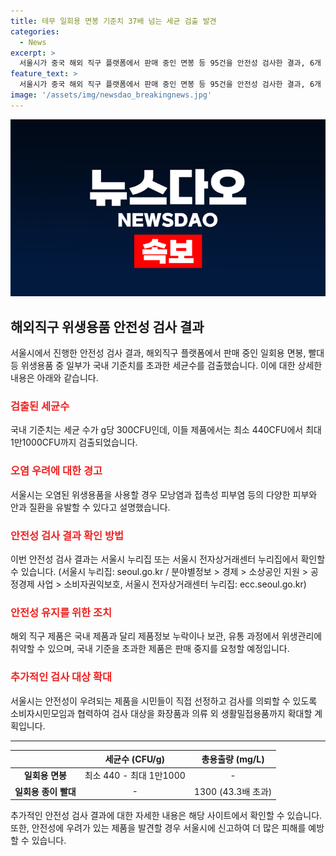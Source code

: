 ```yaml
---
title: 테무 일회용 면봉 기준치 37배 넘는 세균 검출 발견
categories:
  - News
excerpt: >
  서울시가 중국 해외 직구 플랫폼에서 판매 중인 면봉 등 95건을 안전성 검사한 결과, 6개 제품에서는 국내 기준치의 최대 37배가 넘는 세균이 검출됐다. 또한, 쉬인에서 판매 중인 일회용 종이 빨대 3개 제품에서도 국내 기준치의 43.3배나 되는 성분이 검출됐다. 시는 이에 대해 해당 제품의 판매 중지를 요청할 예정이며, 미래에는 더 많은 생활용품을 대상으로 안전성 검사를 실시할 예정이라고 밝혔다.
feature_text: >
  서울시가 중국 해외 직구 플랫폼에서 판매 중인 면봉 등 95건을 안전성 검사한 결과, 6개 제품에서는 국내 기준치의 최대 37배가 넘는 세균이 검출됐다. 또한, 쉬인에서 판매 중인 일회용 종이 빨대 3개 제품에서도 국내 기준치의 43.3배나 되는 성분이 검출됐다. 시는 이에 대해 해당 제품의 판매 중지를 요청할 예정이며, 미래에는 더 많은 생활용품을 대상으로 안전성 검사를 실시할 예정이라고 밝혔다.
image: '/assets/img/newsdao_breakingnews.jpg'
---
```


<p><img src="/assets/img/newsdao_breakingnews.jpg" alt="implanttips 속보" /></p>

<h2 data-ke-size="size26">해외직구 위생용품 안전성 검사 결과</h2>

<p data-ke-size="size16">서울시에서 진행한 안전성 검사 결과, 해외직구 플랫폼에서 판매 중인 일회용 면봉, 빨대 등 위생용품 중 일부가 국내 기준치를 초과한 세균수를 검출했습니다. 이에 대한 상세한 내용은 아래와 같습니다.</p>

<h3><b><span style="color: #ee2323;">검출된 세균수</span></b></h3>

<p data-ke-size="size16">국내 기준치는 세균 수가 g당 300CFU인데, 이들 제품에서는 최소 440CFU에서 최대 1만1000CFU까지 검출되었습니다.</p>

<h3><b><span style="color: #ee2323;">오염 우려에 대한 경고</span></b></h3>

<p data-ke-size="size16">서울시는 오염된 위생용품을 사용할 경우 모낭염과 접촉성 피부염 등의 다양한 피부와 안과 질환을 유발할 수 있다고 설명했습니다.</p>

<h3><b><span style="color: #ee2323;">안전성 검사 결과 확인 방법</span></b></h3>

<p data-ke-size="size16">이번 안전성 검사 결과는 서울시 누리집 또는 서울시 전자상거래센터 누리집에서 확인할 수 있습니다. (서울시 누리집: seoul.go.kr / 분야별정보 > 경제 > 소상공인 지원 > 공정경제 사업 > 소비자권익보호, 서울시 전자상거래센터 누리집: ecc.seoul.go.kr)</p>

<h3><b><span style="color: #ee2323;">안전성 유지를 위한 조치</span></b></h3>

<p data-ke-size="size16">해외 직구 제품은 국내 제품과 달리 제품정보 누락이나 보관, 유통 과정에서 위생관리에 취약할 수 있으며, 국내 기준을 초과한 제품은 판매 중지를 요청할 예정입니다.</p>

<h3><b><span style="color: #ee2323;">추가적인 검사 대상 확대</span></b></h3>

<p data-ke-size="size16">서울시는 안전성이 우려되는 제품을 시민들이 직접 선정하고 검사를 의뢰할 수 있도록 소비자시민모임과 협력하여 검사 대상을 화장품과 의류 외 생활밀접용품까지 확대할 계획입니다.</p>

<hr>

<table>
<thead>
<tr>
<th style="text-align: center;"></th>
<th style="text-align: center;">세균수 (CFU/g)</th>
<th style="text-align: center;">총용출량 (mg/L)</th>
</tr>
</thead>
<tbody>
<tr>
<td style="text-align: center;"><b>일회용 면봉</b></td>
<td style="text-align: center;">최소 440 - 최대 1만1000</td>
<td style="text-align: center;">-</td>
</tr>
<tr>
<td style="text-align: center;"><b>일회용 종이 빨대</b></td>
<td style="text-align: center;">-</td>
<td style="text-align: center;">1300 (43.3배 초과)</td>
</tr>
</tbody>
</table>

<p data-ke-size="size16">추가적인 안전성 검사 결과에 대한 자세한 내용은 해당 사이트에서 확인할 수 있습니다. 또한, 안전성에 우려가 있는 제품을 발견할 경우 서울시에 신고하여 더 많은 피해를 예방할 수 있습니다.</p>

<p data-ke-size="size16">&nbsp;</p>

